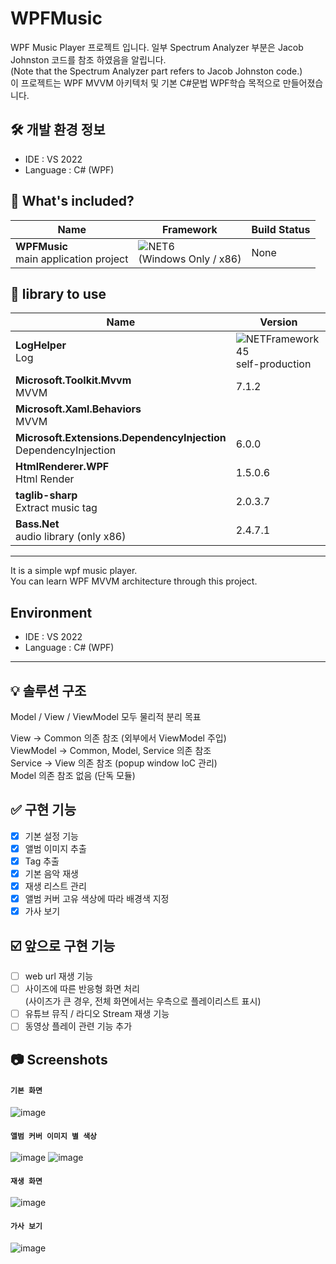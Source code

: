 # WPFMusic

WPF Music Player 프로젝트 입니다.
일부 Spectrum Analyzer 부분은 Jacob Johnston 코드를 참조 하였음을 알립니다.<br/>
(Note that the Spectrum Analyzer part refers to Jacob Johnston code.)<br/>
이 프로젝트는 WPF MVVM 아키텍처 및 기본 C#문법 WPF학습 목적으로 만들어졌습니다.

🛠️ 개발 환경 정보
-

- IDE : VS 2022
- Language : C# (WPF)


📁 What's included?
-

| Name| Framework | Build Status |
| --- | --- | --- | 
| **WPFMusic**<br />main application project | ![NET6](https://img.shields.io/badge/.NET-6.0-red)<br/>(Windows Only / x86) | None


📕 library to use
-

| Name | Version |
| --- | --- |
| **LogHelper**<br/>Log | ![NETFramework45](https://img.shields.io/badge/.NET%20Framework-4.5-orange)<br/>self-production
| **Microsoft.Toolkit.Mvvm**<br/>MVVM | 7.1.2 |
| **Microsoft.Xaml.Behaviors**<br/>MVVM |  |
| **Microsoft.Extensions.DependencyInjection**<br />DependencyInjection | 6.0.0 |
| **HtmlRenderer.WPF**<br />Html Render | 1.5.0.6 |
| **taglib-sharp**<br />Extract music tag | 2.0.3.7 |
| **Bass.Net**<br />audio library (only x86) | 2.4.7.1 |


***

It is a simple wpf music player.<br/>
You can learn WPF MVVM architecture through this project.

Environment
-

- IDE : VS 2022
- Language : C# (WPF)

***



💡 솔루션 구조
-

Model / View / ViewModel 모두 물리적 분리 목표


View -> Common 의존 참조 (외부에서 ViewModel 주입)<br/>
ViewModel -> Common, Model, Service 의존 참조<br/>
Service -> View 의존 참조 (popup window IoC 관리) <br/>
Model 의존 참조 없음 (단독 모듈)

✅ 구현 기능
-

- [x] 기본 설정 기능
- [x] 앨범 이미지 추출
- [x] Tag 추출
- [x] 기본 음악 재생
- [x] 재생 리스트 관리
- [x] 앨범 커버 고유 색상에 따라 배경색 지정
- [x] 가사 보기

☑️ 앞으로 구현 기능
-

- [ ] web url 재생 기능
- [ ] 사이즈에 따른 반응형 화면 처리<br/>(사이즈가 큰 경우, 전체 화면에서는 우측으로 플레이리스트 표시)
- [ ] 유튜브 뮤직 / 라디오 Stream 재생 기능
- [ ] 동영상 플레이 관련 기능 추가

📷 Screenshots
-

#### `기본 화면`
![image](https://user-images.githubusercontent.com/13028129/170911190-898f412f-8e41-469a-93bd-b8bbb55f4df7.png)


#### `앨범 커버 이미지 별 색상`
![image](https://user-images.githubusercontent.com/13028129/170911322-23f02d47-578d-4a0e-b0b5-ee067170e0a9.png)
![image](https://user-images.githubusercontent.com/13028129/170911334-2f90a9bc-8c18-4433-9676-a7836b8f1ee0.png)


#### `재생 화면`
![image](https://user-images.githubusercontent.com/13028129/170911391-610d5899-46c8-4b22-9723-86bf83347e44.png)


#### `가사 보기`
![image](https://user-images.githubusercontent.com/13028129/170911399-355bb019-867f-4b2d-bd87-8bd54d4a982d.png)
